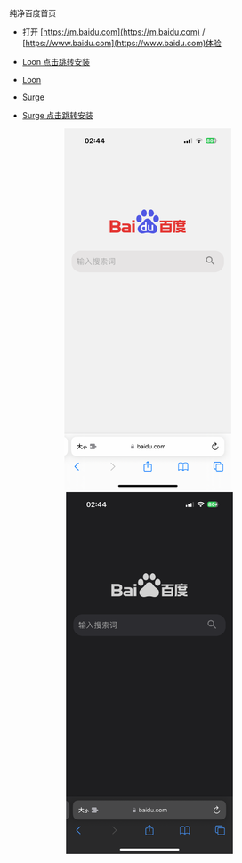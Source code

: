 纯净百度首页

- 打开 [https://m.baidu.com](https://m.baidu.com) / [https://www.baidu.com](https://www.baidu.com)体验

- [Loon 点击跳转安装](https://www.nsloon.com/openloon/import?plugin=https://raw.githubusercontent.com/Keywos/rule/main/script/baidu_index/bd.plugin) 
- [Loon](https://raw.githubusercontent.com/Keywos/rule/main/script/baidu_index/bd.plugin)
- [Surge](https://raw.githubusercontent.com/Keywos/rule/main/script/baidu_index/bd.sgmodule)
- [Surge 点击跳转安装](surge:///install-module?url=https://raw.githubusercontent.com/Keywos/rule/main/script/baidu_index/bd.sgmodule)
<div align="center">
  <img src="img/w.PNG" alt="浅色" width="300px" style="margin-right: 6px;" />
  <img src="img/b.PNG" alt="深色" width="300px" />
</div>
